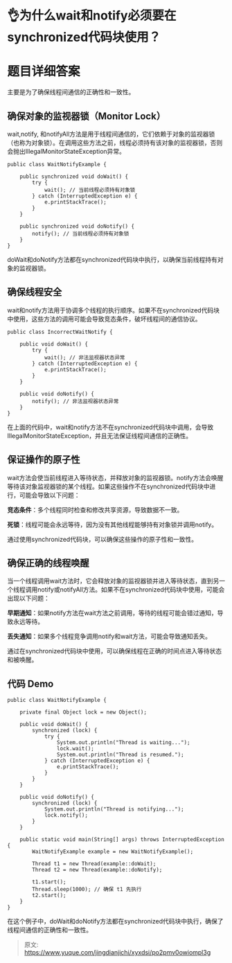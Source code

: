 # 👌为什么wait和notify必须要在synchronized代码块使用？

# 题目详细答案
主要是为了确保线程间通信的正确性和一致性。

## 确保对象的监视器锁（Monitor Lock）
wait,notify, 和notifyAll方法是用于线程间通信的，它们依赖于对象的监视器锁（也称为对象锁）。在调用这些方法之前，线程必须持有该对象的监视器锁，否则会抛出IllegalMonitorStateException异常。

```plain
public class WaitNotifyExample {

    public synchronized void doWait() {
        try {
            wait(); // 当前线程必须持有对象锁
        } catch (InterruptedException e) {
            e.printStackTrace();
        }
    }

    public synchronized void doNotify() {
        notify(); // 当前线程必须持有对象锁
    }
}
```

doWait和doNotify方法都在synchronized代码块中执行，以确保当前线程持有对象的监视器锁。

## 确保线程安全
wait和notify方法用于协调多个线程的执行顺序。如果不在synchronized代码块中使用，这些方法的调用可能会导致竞态条件，破坏线程间的通信协议。

```plain
public class IncorrectWaitNotify {

    public void doWait() {
        try {
            wait(); // 非法监视器状态异常
        } catch (InterruptedException e) {
            e.printStackTrace();
        }
    }

    public void doNotify() {
        notify(); // 非法监视器状态异常
    }
}
```

在上面的代码中，wait和notify方法不在synchronized代码块中调用，会导致IllegalMonitorStateException，并且无法保证线程间通信的正确性。

## 保证操作的原子性
wait方法会使当前线程进入等待状态，并释放对象的监视器锁。notify方法会唤醒等待该对象监视器锁的某个线程。如果这些操作不在synchronized代码块中进行，可能会导致以下问题：

**竞态条件**：多个线程同时检查和修改共享资源，导致数据不一致。

**死锁**：线程可能会永远等待，因为没有其他线程能够持有对象锁并调用notify。

通过使用synchronized代码块，可以确保这些操作的原子性和一致性。

## 确保正确的线程唤醒
当一个线程调用wait方法时，它会释放对象的监视器锁并进入等待状态，直到另一个线程调用notify或notifyAll方法。如果不在synchronized代码块中使用，可能会出现以下问题：

**早期通知**：如果notify方法在wait方法之前调用，等待的线程可能会错过通知，导致永远等待。

**丢失通知**：如果多个线程竞争调用notify和wait方法，可能会导致通知丢失。

通过在synchronized代码块中使用，可以确保线程在正确的时间点进入等待状态和被唤醒。

## 代码 Demo
```plain
public class WaitNotifyExample {

    private final Object lock = new Object();

    public void doWait() {
        synchronized (lock) {
            try {
                System.out.println("Thread is waiting...");
                lock.wait();
                System.out.println("Thread is resumed.");
            } catch (InterruptedException e) {
                e.printStackTrace();
            }
        }
    }

    public void doNotify() {
        synchronized (lock) {
            System.out.println("Thread is notifying...");
            lock.notify();
        }
    }

    public static void main(String[] args) throws InterruptedException {
        WaitNotifyExample example = new WaitNotifyExample();

        Thread t1 = new Thread(example::doWait);
        Thread t2 = new Thread(example::doNotify);

        t1.start();
        Thread.sleep(1000); // 确保 t1 先执行
        t2.start();
    }
}
```

在这个例子中，doWait和doNotify方法都在synchronized代码块中执行，确保了线程间通信的正确性和一致性。



> 原文: <https://www.yuque.com/jingdianjichi/xyxdsi/po2pmv0owiompl3g>